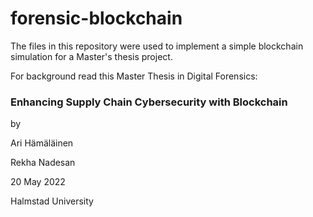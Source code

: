 # forensic-blockchain

The files in this repository were used to implement a simple blockchain simulation for a Master's thesis project.

For background read this Master Thesis in Digital Forensics:

### Enhancing Supply Chain Cybersecurity with Blockchain

by

Ari Hämäläinen

Rekha Nadesan

20 May 2022

Halmstad University

